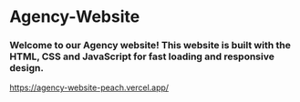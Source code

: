 # Agency-Website

### Welcome to our Agency website! This website is built with the HTML, CSS and JavaScript for fast loading and responsive design.

https://agency-website-peach.vercel.app/